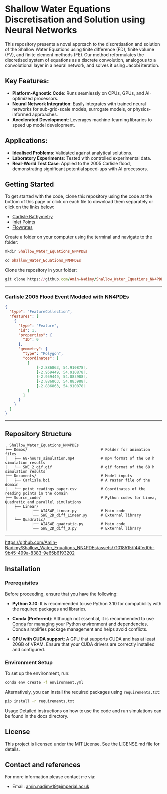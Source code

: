 # Shallow Water Equations Discretisation and Solution using Neural Networks

This repository presents a novel approach to the discretisation and solution of the Shallow Water Equations using finite difference (FD), finite volume (FV), and finite element methods (FE). Our method reformulates the discretised system of equations as a discrete convolution, analogous to a convolutional layer in a neural network, and solves it using Jacobi iteration.

## Key Features:
- **Platform-Agnostic Code**: Runs seamlessly on CPUs, GPUs, and AI-optimized processors.
- **Neural Network Integration**: Easily integrates with trained neural networks for sub-grid-scale models, surrogate models, or physics-informed approaches.
- **Accelerated Development**: Leverages machine-learning libraries to speed up model development.

## Applications:
- **Idealised Problems**: Validated against analytical solutions.
- **Laboratory Experiments**: Tested with controlled experimental data.
- **Real-World Test Case**: Applied to the 2005 Carlisle flood, demonstrating significant potential speed-ups with AI processors.

## Getting Started
To get started with the code, clone this repository using the code at the bottom of this page or click on each file to download them separately or click on the links below:
- [Carlisle Bathymetry](https://github.com/Amin-Nadimy/Shallow_Water_Equations_NN4PDEs/blob/main/carlisle-5m.dem.raw)
- [Inlet Points](https://github.com/Amin-Nadimy/Shallow_Water_Equations_NN4PDEs/blob/main/carlisle.bci)
- [Flowrates](https://github.com/Amin-Nadimy/Shallow_Water_Equations_NN4PDEs/blob/main/flowrates.csv)

Create a folder on your computer using the terminal and navigate to the folder:
```ruby
mkdir Shallow_Water_Equations_NN4PDEs
```
```ruby
cd Shallow_Water_Equations_NN4PDEs
```
Clone the repository in your folder:
```ruby
git clone https://github.com/Amin-Nadimy/Shallow_Water_Equations_NN4PDEs.git
```
---
### Carlisle 2005 Flood Event Modeled with NN4PDEs
```geojson
{
  "type": "FeatureCollection",
  "features": [
    {
      "type": "Feature",
      "id": 1,
      "properties": {
        "ID": 0
      },
      "geometry": {
        "type": "Polygon",
        "coordinates": [
          [
              [-2.886863, 54.910878],
              [-2.959449, 54.910878],
              [-2.959449, 54.883988],
              [-2.886863, 54.883988],
              [-2.886863, 54.910878]
          ]
        ]
      }
    }
  ]
}
```

<!-- <img src="https://github.com/Amin-Nadimy/Shallow_Water_Equations_-SWE-/blob/main/SWE_2.gif" width="512" /> -->

---
## Repository Structure
```plaintext
. Shallow_Water_Equations_NN4PDEs
├── Demos/                                 # Folder for animation files
│   ├── 68-hours_simulation.mp4            # mp4 format of the 68 h simulation results
│   └── SWE_2_gif.gif                      # gif format of the 68 h simulation results
├── Documents/                             # Model inputs
│   ├── Carlisle.bci                       # A raster file of the domain
│   └── point_readings_paper.csv           # Coordinates of the reading points in the domain
├── Source_code/                           # Python codes for Linea, Quadratic and parallel simulations
│   ├── Linear/                     
│           ├── AI4SWE_Linear.py           # Main code
│           └── SWE_2D_diff_Linear.py      # External library
│   └── Quadratic/                     
│           ├── AI4SWE_quadratic.py        # Main code
│           └── SWE_2D_diff_Q.py           # External library
```
---

https://github.com/Amin-Nadimy/Shallow_Water_Equations_NN4PDEs/assets/71018515/f44fed0b-9b45-499a-8383-9e65b6193202

## Installation

### Prerequisites

Before proceeding, ensure that you have the following:

- **Python 3.10**: It is recommended to use Python 3.10 for compatibility with the required packages and libraries.

- **Conda (Preferred)**: Although not essential, it is recommended to use [Conda](https://docs.conda.io/projects/conda/en/latest/user-guide/install/index.html) for managing your Python environment and dependencies. Conda simplifies package management and helps avoid conflicts.

- **GPU with CUDA support**: A GPU that supports CUDA and has at least 20GB of VRAM. Ensure that your CUDA drivers are correctly installed and configured.

### Environment Setup

To set up the environment, run:

```bash
conda env create -f environment.yml
```

Alternatively, you can install the required packages using `requirements.txt`:

```bash
pip install -r requirements.txt
```

Usage
Detailed instructions on how to use the code and run simulations can be found in the docs directory.

## License
This project is licensed under the MIT License. See the LICENSE.md file for details.



## Contact and references
For more information please contact me via:
- Email: amin.nadimy19@imperial.ac.uk



